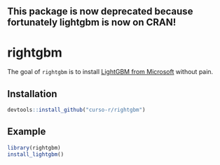 ## This package is now deprecated because fortunately lightgbm is now on CRAN!

# rightgbm

The goal of `rightgbm` is to install [LightGBM from Microsoft](https://lightgbm.readthedocs.io/en/latest/R/) without pain.

## Installation

``` r
devtools::install_github("curso-r/rightgbm")
```

<!-- You can install the released version of rightgbm from [CRAN](https://CRAN.R-project.org) with:-->

## Example

``` r
library(rightgbm)
install_lightgbm()
```

